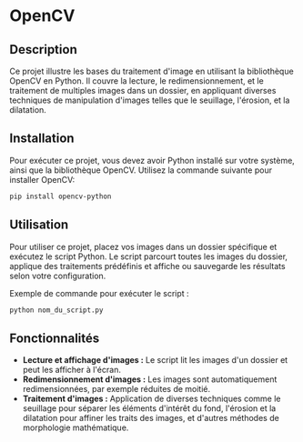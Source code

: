 # OpenCV

## Description

Ce projet illustre les bases du traitement d'image en utilisant la bibliothèque OpenCV en Python. Il couvre la lecture, le redimensionnement, et le traitement de multiples images dans un dossier, en appliquant diverses techniques de manipulation d'images telles que le seuillage, l'érosion, et la dilatation.

## Installation

Pour exécuter ce projet, vous devez avoir Python installé sur votre système, ainsi que la bibliothèque OpenCV. Utilisez la commande suivante pour installer OpenCV:

```bash
pip install opencv-python
```

## Utilisation

Pour utiliser ce projet, placez vos images dans un dossier spécifique et exécutez le script Python. Le script parcourt toutes les images du dossier, applique des traitements prédéfinis et affiche ou sauvegarde les résultats selon votre configuration.

Exemple de commande pour exécuter le script :

```bash
python nom_du_script.py
```

## Fonctionnalités

- **Lecture et affichage d'images :** Le script lit les images d'un dossier et peut les afficher à l'écran.
- **Redimensionnement d'images :** Les images sont automatiquement redimensionnées, par exemple réduites de moitié.
- **Traitement d'images :** Application de diverses techniques comme le seuillage pour séparer les éléments d'intérêt du fond, l'érosion et la dilatation pour affiner les traits des images, et d'autres méthodes de morphologie mathématique.
